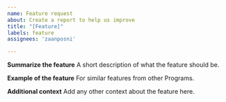```yaml
---
name: Feature request
about: Create a report to help us improve
title: "[Feature]"
labels: feature
assignees: 'zaanposni'

---
```


**Summarize the feature**
A short description of what the feature should be.

**Example of the feature**
For similar features from other Programs.

**Additional context**
Add any other context about the feature here.
